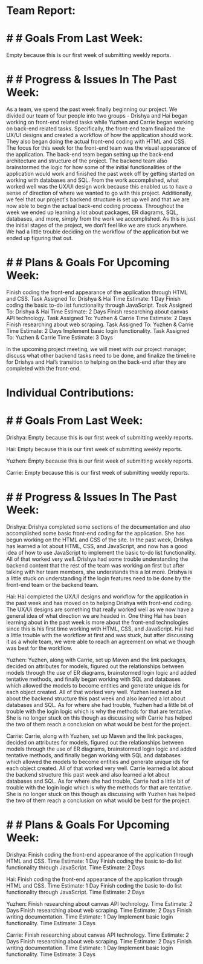 # Team Report:

# # # Goals From Last Week:

Empty because this is our first week of submitting weekly reports.

# # # Progress & Issues In The Past Week:

As a team, we spend the past week finally beginning our project. We divided our team of four people into two groups - Drishya and Hai began working on front-end related tasks while Yuzhen and Carrie began working on back-end related tasks. Specifically, the front-end team finalized the UX/UI designs and created a workflow of how the application should work. They also began doing the actual front-end coding with HTML and CSS. The focus for this week for the front-end team was the visual appearance of the application. The back-end team began setting up the back-end architecture and structure of the project. The backend team also brainstormed the logic for how some of the initial functionalities of the application would work and finished the past week off by getting started on working with databases and SQL. From the work accomplished, what worked well was the UX/UI design work because this enabled us to have a sense of direction of where we wanted to go with this project. Additionally, we feel that our project's backend structure is set up well and that we are now able to begin the actual back-end coding process. Throughout the week we ended up learning a lot about packages, ER diagrams, SQL, databases, and more, simply from the work we accomplished. As this is just the initial stages of the project, we don’t feel like we are stuck anywhere. We had a little trouble deciding on the workflow of the application but we ended up figuring that out.

# # # Plans & Goals For Upcoming Week:

Finish coding the front-end appearance of the application through HTML and CSS.
Task Assigned To: Drishya & Hai
Time Estimate: 1 Day
Finish coding the basic to-do list functionality through JavaScript.
Task Assigned To: Drishya & Hai
Time Estimate: 2 Days
Finish researching about canvas API technology.
Task Assigned To: Yuzhen & Carrie
Time Estimate: 2 Days
Finish researching about web scraping.
Task Assigned To: Yuzhen & Carrie
Time Estimate: 2 Days
Implement basic login functionality.
Task Assigned To: Yuzhen & Carrie
Time Estimate: 3 Days

In the upcoming project meeting, we will meet with our project manager, discuss what other backend tasks need to be done, and finalize the timeline for Drishya and Hai’s transition to helping on the back-end after they are completed with the front-end.

# Individual Contributions:

# # # Goals From Last Week:

Drishya: Empty because this is our first week of submitting weekly reports.

Hai: Empty because this is our first week of submitting weekly reports.

Yuzhen: Empty because this is our first week of submitting weekly reports.

Carrie: Empty because this is our first week of submitting weekly reports.

# # # Progress & Issues In The Past Week:

Drishya: Drishya completed some sections of the documentation and also accomplished some basic front-end coding for the application. She has begun working on the HTML and CSS of the site. In the past week, Drishya has learned a lot about HTML, CSS, and JavaScript, and now has a good idea of how to use JavaScript to implement the basic to-do list functionality. All of that worked very well. Drishya had some trouble understanding the backend content that the rest of the team was working on first but after talking with her team members, she understands this a lot more. Drishya is a little stuck on understanding if the login features need to be done by the front-end team or the backend team.

Hai: Hai completed the UX/UI designs and workflow for the application in the past week and has moved on to helping Drishya with front-end coding. The UX/Ui designs are something that really worked well as we now have a general idea of what direction we are headed in. One thing Hai has been learning about in the past week is more about the front-end technologies since this is his first time working with HTML, CSS, and JavaScript. Hai had a little trouble with the workflow at first and was stuck, but after discussing it as a whole team, we were able to reach an agreement on what we though was best for the workflow.

Yuzhen: Yuzhen, along with Carrie, set up Maven and the link packages, decided on attributes for models, figured out the relationships between models through the use of ER diagrams, brainstormed login logic and added tentative methods, and finally began working with SQL and databases which allowed the models to become entities and generate unique ids for each object created. All of that worked very well. Yuzhen learned a lot about the backend structure this past week and also learned a lot about databases and SQL. As for where she had trouble, Yuzhen had a little bit of trouble with the login logic which is why the methods for that are tentative. She is no longer stuck on this though as discussing with Carrie has helped the two of them reach a conclusion on what would be best for the project.

Carrie: Carrie, along with Yuzhen, set up Maven and the link packages, decided on attributes for models, figured out the relationships between models through the use of ER diagrams, brainstormed login logic and added tentative methods, and finally began working with SQL and databases which allowed the models to become entities and generate unique ids for each object created. All of that worked very well. Carrie learned a lot about the backend structure this past week and also learned a lot about databases and SQL. As for where she had trouble, Carrie had a little bit of trouble with the login logic which is why the methods for that are tentative. She is no longer stuck on this though as discussing with Yuzhen has helped the two of them reach a conclusion on what would be best for the project.

# # # Plans & Goals For Upcoming Week:

Drishya:
Finish coding the front-end appearance of the application through HTML and CSS.
Time Estimate: 1 Day
Finish coding the basic to-do list functionality through JavaScript.
Time Estimate: 2 Days

Hai:
Finish coding the front-end appearance of the application through HTML and CSS.
Time Estimate: 1 Day
Finish coding the basic to-do list functionality through JavaScript.
Time Estimate: 2 Days

Yuzhen:
Finish researching about canvas API technology.
Time Estimate: 2 Days
Finish researching about web scraping.
Time Estimate: 2 Days
Finish writing documentation.
Time Estimate: 1 Day
Implement basic login functionality.
Time Estimate: 3 Days

Carrie:
Finish researching about canvas API technology.
Time Estimate: 2 Days
Finish researching about web scraping.
Time Estimate: 2 Days
Finish writing documentation.
Time Estimate: 1 Day
Implement basic login functionality.
Time Estimate: 3 Days

